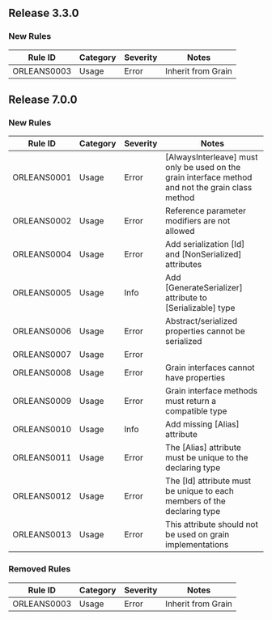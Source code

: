 ## Release 3.3.0

### New Rules

Rule ID | Category | Severity | Notes
--------|----------|----------|--------------------
ORLEANS0003  | Usage   | Error  | Inherit from Grain

## Release 7.0.0

### New Rules

Rule ID | Category | Severity | Notes
--------|----------|----------|--------------------
ORLEANS0001  | Usage   | Error  | [AlwaysInterleave] must only be used on the grain interface method and not the grain class method
ORLEANS0002  | Usage   | Error  | Reference parameter modifiers are not allowed
ORLEANS0004  | Usage   | Error  | Add serialization [Id] and [NonSerialized] attributes
ORLEANS0005  | Usage   | Info   | Add [GenerateSerializer] attribute to [Serializable] type
ORLEANS0006  | Usage   | Error  | Abstract/serialized properties cannot be serialized
ORLEANS0007  | Usage   | Error  | 
ORLEANS0008  | Usage   | Error  | Grain interfaces cannot have properties
ORLEANS0009  | Usage   | Error  | Grain interface methods must return a compatible type
ORLEANS0010  | Usage   | Info   | Add missing [Alias] attribute
ORLEANS0011  | Usage   | Error  | The [Alias] attribute must be unique to the declaring type
ORLEANS0012  | Usage   | Error  | The [Id] attribute must be unique to each members of the declaring type
ORLEANS0013  | Usage   | Error  | This attribute should not be used on grain implementations

### Removed Rules

Rule ID | Category | Severity | Notes
--------|----------|----------|--------------------
ORLEANS0003  | Usage   | Error  | Inherit from Grain
